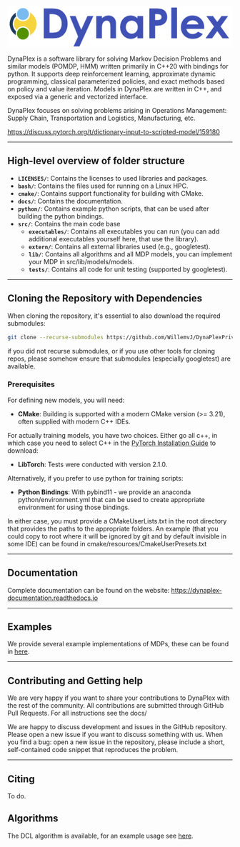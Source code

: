 ![Dynaplex logo](docs/source/assets/images/logo.png)

DynaPlex is a software library for solving Markov Decision Problems and similar models (POMDP, HMM) written primarily in C++20 with bindings for python. It supports 
deep reinforcement learning, approximate dynamic programming, classical parameterized policies, and exact methods based on policy and value iteration. Models in DynaPlex are written in C++, and exposed via a generic and vectorized interface. 

DynaPlex focuses on solving problems arising in Operations Management: Supply Chain, Transportation and Logistics, Manufacturing, etc. 

https://discuss.pytorch.org/t/dictionary-input-to-scripted-model/159180

---

## High-level overview of folder structure

- **`LICENSES/`**: Contains the licenses to used libraries and packages.
- **`bash/`**: Contains the files used for running on a Linux HPC.
- **`cmake/`**: Contains support functionality for building with CMake. 
- **`docs/`**: Contains the documentation.
- **`python/`**: Contains example python scripts, that can be used after building the python bindings.
- **`src/`**: Contains the main code base
  - **`executables/`**: Contains all executables you can run (you can add additional executables yourself here, that use the library).
  - **`extern/`**: Contains all external libraries used (e.g., googletest).
  - **`lib/`**: Contains all algorithms and all MDP models, you can implement your MDP in src/lib/models/models.
  - **`tests/`**: Contains all code for unit testing (supported by googletest).

---

## Cloning the Repository with Dependencies

When cloning the repository, it's essential to also download the required submodules:

```bash
git clone --recurse-submodules https://github.com/WillemvJ/DynaPlexPrivate.git
```

if you did not recurse submodules, or if you use other tools for cloning repos, please somehow ensure that submodules (especially googletest) are available. 

### Prerequisites
For defining new models, you will need:
- **CMake**: Building is supported with a modern CMake version (>= 3.21), often supplied with modern C++ IDEs.

For actually training models, you have two choices. Either go all c++, in which case you need to select C++ in the [PyTorch Installation Guide](https://pytorch.org/get-started/locally/) to download:
- **LibTorch**: Tests were conducted with version 2.1.0.

Alternatively, if you prefer to use python for training scripts:  
- **Python Bindings**: With pybind11 - we provide an anaconda python/environment.yml that can be used to create appropriate environment for using those bindings. 

In either case, you must provide a CMakeUserLists.txt in the root directory that provides the paths to the appropriate folders. An example (that you could copy to root where it will be ignored by git and by default invisible in some IDE) can be found in cmake/resources/CmakeUserPresets.txt

---



## Documentation

Complete documentation can be found on the website: https://dynaplex-documentation.readthedocs.io

---

## Examples

We provide several example implementations of MDPs, these can be found in [here](src/lib/models/models/). 

---

## Contributing and Getting help

We are very happy if you want to share your contributions to DynaPlex with the rest of the community.
All contributions are submitted through GitHub Pull Requests. For all instructions see the docs/

We are happy to discuss development and issues in the GitHub repository. Please open a new issue if you want to discuss something with us.
When you find a bug: open a new issue in the repository, please include a short, self-contained code snippet that reproduces the problem.

---

## Citing

To do.

## Algorithms

The DCL algorithm is available, for an example usage see [here](src/examples/dcl_example/dcl_example.cpp). 